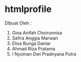 # htmlprofile
DIbuat Oleh :
1. Gina Anifah Choirunnisa
2. Safira Anggia Marwan
3. Elisa Bunga Daniar
4. Ahmad Riza Pratama
5. I Nyoman Dwi Pradnyana Putra
